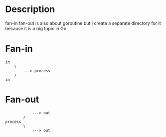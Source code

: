 # Description

fan-in fan-out is also about goroutine but I create a separate directory for it because it is a big topic in Go

# Fan-in

```
in
	\
		---> process
	/
in
```


# Fan-out

```
	    	---> out
        /
process
        \
    		---> out
```
